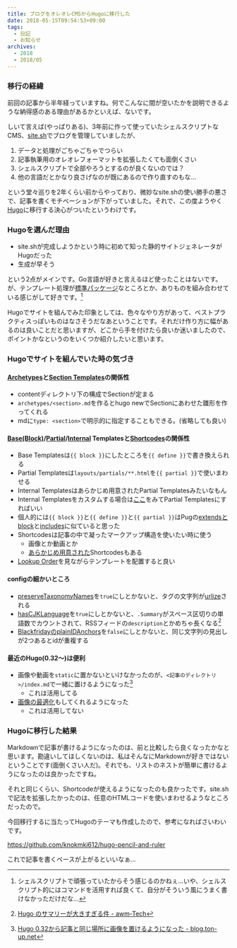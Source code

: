 ```yaml
---
title: ブログをオレオレCMSからHugoに移行した
date: 2018-05-15T09:54:53+09:00
tags:
  - 日記
  - お知らせ
archives:
  - 2018
  - 2018/05
---
```


### 移行の経緯

前回の記事から半年経っていますね。何でこんなに間が空いたかを説明できるような納得感のある理由があるかといえば、ないです。

しいて言えば(やっぱりある)、3年前に作って使っていたシェルスクリプトなCMS、[site.sh](https://github.com/knokmki612/sitesh)でブログを管理していましたが、

1. データと処理がごちゃごちゃでつらい
2. 記事執筆用のオレオレフォーマットを拡張したくても面倒くさい
3. シェルスクリプトで全部やろうとするのが良くないのでは？
4. 他の言語だとかなり良さげなのが既にあるので作り直すのもな…

という堂々巡りを2年くらい前からやっており、微妙なsite.shの使い勝手の悪さで、記事を書くモチベーションが下がっていました。それで、この度ようやく[Hugo](https://gohugo.io)に移行する決心がついたというわけです。


### Hugoを選んだ理由

* site.shが完成しようかという時に初めて知った静的サイトジェネレータがHugoだった
* 生成が早そう

という2点がメインです。Go言語が好きと言えるほど使ったことはないです。が、テンプレート処理が[標準パッケージ](https://golang.org/pkg/text/template/)なところとか、ありものを組み合わせている感じがして好きです。[^小言]

Hugoでサイトを組んでみた印象としては、色々なやり方があって、ベストプラクティスっぽいものはなさそうだなあということです。それだけ作り方に幅があるのは良いことだと思いますが、どこから手を付けたら良いか迷いましたので、ポイントかなというのをいくつか紹介したいと思います。

### Hugoでサイトを組んでいた時の気づき

#### [Archetypes](https://gohugo.io/content-management/archetypes/)と[Section Templates](https://gohugo.io/templates/section-templates/)の関係性

* contentディレクトリ下の構成でSectionが定まる
* `archetypes/<section>.md`を作るとhugo newでSectionにあわせた雛形を作ってくれる
* mdに`type: <section>`で明示的に指定することもできる。(省略しても良い)

#### [Base(Block)](https://gohugo.io/templates/base/)/[Partial](https://gohugo.io/templates/partials/)/[Internal](https://gohugo.io/templates/internal/) Templatesと[Shortcodes](https://gohugo.io/content-management/shortcodes/)の関係性

* Base Templatesは`{{ block }}`にしたところを`{{ define }}`で書き換えられる
* Partial Templatesは`layouts/partials/**.html`を`{{ partial }}`で使いまわせる
* Internal Templatesはあらかじめ用意されたPartial Templatesみたいなもん
* Internal Templatesをカスタムする場合は[ここ](https://github.com/gohugoio/hugo/tree/master/tpl/tplimpl/embedded/templates)をみてPartial Templatesにすればいい
* 個人的には`{{ block }}`と`{{ define }}`と`{{ partial }}`はPugの[extendsとblock](https://pugjs.org/language/inheritance.html)と[includes](https://pugjs.org/language/includes.html)に似ていると思った
* Shortcodesは記事の中で凝ったマークアップ構造を使いたい時に使う
    * 画像とか動画とか
    * [あらかじめ用意された](https://gohugo.io/content-management/shortcodes/#use-hugo-s-built-in-shortcodes)Shortcodesもある
* [Lookup Order](https://gohugo.io/templates/lookup-order/)を見ながらテンプレートを配置すると良い

#### configの細かいところ

* [preserveTaxonomyNames](https://gohugo.io/content-management/taxonomies/#preserve-taxonomy-values)を`true`にしとかないと、タグの文字列が[urlize](https://gohugo.io/functions/urlize/)される
* [hasCJKLanguage](https://gohugo.io/getting-started/configuration/#all-configuration-settings)を`true`にしとかないと、`.Summary`がスペース区切りの単語数でカウントされて、RSSフィードの`description`とかめちゃ長くなる[^関連リンク1]
* [BlackfridayのplainIDAnchors](https://gohugo.io/getting-started/configuration/#blackfriday)を`false`にしとかないと、同じ文字列の見出しが2つあるとidが重複する

#### 最近のHugo(0.32〜)は便利

* 画像や動画を`static`に置かないといけなかったのが、`<記事のディレクトリ>/index.md`で一緒に置けるようになった[^関連リンク2]
    * これは活用してる
* [画像の最適化](https://gohugo.io/news/0.32-relnotes/)もしてくれるようになった
    * これは活用してない

### Hugoに移行した結果

Markdownで記事が書けるようになったのは、前と比較したら良くなったかなと思います。勘違いしてほしくないのは、私はそんなにMarkdownが好きではないということです(面倒くさい人だ)。それでも、リストのネストが簡単に書けるようになったのは良かったですね。

それと同じくらい、Shortcodeが使えるようになったのも良かったです。site.shで記法を拡張したかったのは、任意のHTMLコードを使いまわせるようなところだったので。

今回移行するに当たってHugoのテーマも作成したので、参考になればさいわいです。

https://github.com/knokmki612/hugo-pencil-and-ruler

これで記事を書くペースが上がるといいなぁ…

[^小言]:シェルスクリプトで頑張っていたからそう感じるのかねぇ…いや、シェルスクリプト的にはコマンドを活用すれば良くて、自分がそういう風にうまく書けなかっただけだな…
[^関連リンク1]:[Hugo のサマリーが大きすぎる件 - awm-Tech](https://blog.awm.jp/2016/01/02/hugo/)
[^関連リンク2]:[Hugo 0.32から記事と同じ場所に画像を置けるようになった - blog.ton-up.net](https://blog.ton-up.net/2018/01/13/hugo-032/)
